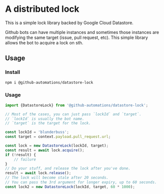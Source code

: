 # A distributed lock

This is a simple lock library backed by Google Cloud Datastore.

Github bots can have multiple instances and sometimes those instances
are modifying the same target (issue, pull request, etc). This simple
library allows the bot to acquire a lock on sth.

## Usage

### Install

```bash
npm i @github-automations/datastore-lock
```

### Usage

```typescript
import {DatastoreLock} from '@github-automations/datastore-lock';

// Most of the cases, you can just pass `lockId` and `target`.
// `lockId` is usually the bot name.
// `target` is the target for the lock.

const lockId = 'blunderbuss';
const target = context.payload.pull_request.url;

const lock = new DatastoreLock(lockId, target);
const result = await lock.acquire();
if (!result) {
	// failure
}
// Do your stuff, and release the lock after you've done.
result = await lock.release();
// The lock will become stale after 20 seconds.
// You can pass the 3rd argument for longer expiry, up to 60 seconds.
const lock2 = new DatastoreLock(lockId, target, 60 * 1000);
```
